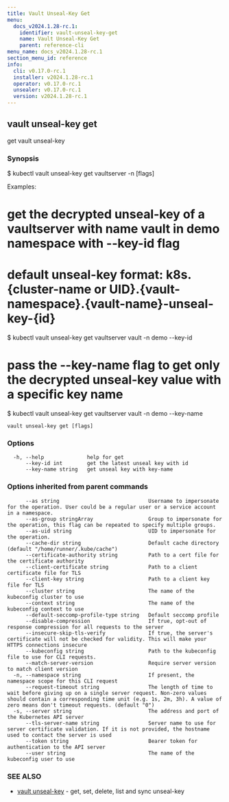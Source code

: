 ```yaml
---
title: Vault Unseal-Key Get
menu:
  docs_v2024.1.28-rc.1:
    identifier: vault-unseal-key-get
    name: Vault Unseal-Key Get
    parent: reference-cli
menu_name: docs_v2024.1.28-rc.1
section_menu_id: reference
info:
  cli: v0.17.0-rc.1
  installer: v2024.1.28-rc.1
  operator: v0.17.0-rc.1
  unsealer: v0.17.0-rc.1
  version: v2024.1.28-rc.1
---
```


## vault unseal-key get

get vault unseal-key

### Synopsis


$ kubectl vault unseal-key get vaultserver <name> -n <namespace> [flags]

Examples:
 # get the decrypted unseal-key of a vaultserver with name vault in demo namespace with --key-id flag
 # default unseal-key format: k8s.{cluster-name or UID}.{vault-namespace}.{vault-name}-unseal-key-{id}
 $ kubectl vault unseal-key get vaultserver vault -n demo --key-id <id>

 # pass the --key-name flag to get only the decrypted unseal-key value with a specific key name
 $ kubectl vault unseal-key get vaultserver vault -n demo --key-name <name>


```
vault unseal-key get [flags]
```

### Options

```
  -h, --help              help for get
      --key-id int        get the latest unseal key with id
      --key-name string   get unseal key with key-name
```

### Options inherited from parent commands

```
      --as string                             Username to impersonate for the operation. User could be a regular user or a service account in a namespace.
      --as-group stringArray                  Group to impersonate for the operation, this flag can be repeated to specify multiple groups.
      --as-uid string                         UID to impersonate for the operation.
      --cache-dir string                      Default cache directory (default "/home/runner/.kube/cache")
      --certificate-authority string          Path to a cert file for the certificate authority
      --client-certificate string             Path to a client certificate file for TLS
      --client-key string                     Path to a client key file for TLS
      --cluster string                        The name of the kubeconfig cluster to use
      --context string                        The name of the kubeconfig context to use
      --default-seccomp-profile-type string   Default seccomp profile
      --disable-compression                   If true, opt-out of response compression for all requests to the server
      --insecure-skip-tls-verify              If true, the server's certificate will not be checked for validity. This will make your HTTPS connections insecure
      --kubeconfig string                     Path to the kubeconfig file to use for CLI requests.
      --match-server-version                  Require server version to match client version
  -n, --namespace string                      If present, the namespace scope for this CLI request
      --request-timeout string                The length of time to wait before giving up on a single server request. Non-zero values should contain a corresponding time unit (e.g. 1s, 2m, 3h). A value of zero means don't timeout requests. (default "0")
  -s, --server string                         The address and port of the Kubernetes API server
      --tls-server-name string                Server name to use for server certificate validation. If it is not provided, the hostname used to contact the server is used
      --token string                          Bearer token for authentication to the API server
      --user string                           The name of the kubeconfig user to use
```

### SEE ALSO

* [vault unseal-key](/docs/v2024.1.28-rc.1/reference/cli/vault_unseal-key)	 - get, set, delete, list and sync unseal-key

